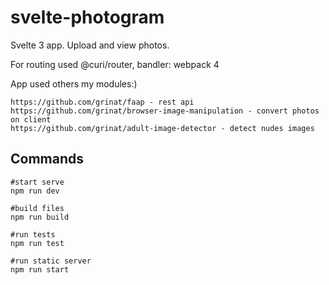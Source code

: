 # svelte-photogram
Svelte 3 app. Upload and view photos.

For routing used @curi/router, bandler: webpack 4

App used others my modules:)
```
https://github.com/grinat/faap - rest api
https://github.com/grinat/browser-image-manipulation - convert photos on client
https://github.com/grinat/adult-image-detector - detect nudes images
```

## Commands
```
#start serve
npm run dev 

#build files
npm run build

#run tests
npm run test

#run static server
npm run start
```
